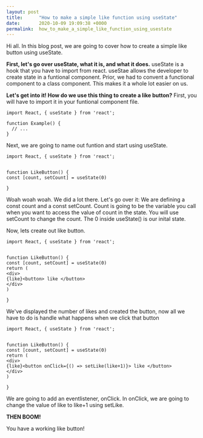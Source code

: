 ```yaml
---
layout: post
title:      "How to make a simple like function using useState"
date:       2020-10-09 19:09:38 +0000
permalink:  how_to_make_a_simple_like_function_using_usestate
---
```



Hi all. In this blog post, we are going to cover how to create a simple like button using useState. 

**First, let's go over useState, what it is, and what it does.**
useState is a hook that you have to import from react. useStae allows the developer to create state in a funtional component. Prior, we had to convent a functional component to a class component. This makes it a whole lot easier on us.

**Let's get into it! How do we use this thing to create a like button?**
First, you will have to import it in your funtional component file. 
```
import React, { useState } from 'react';

function Example() {
  // ...
}

```

Next, we are going to name out funtion and start using useState.

```
import React, { useState } from 'react';


function LikeButton() {
const [count, setCount] = useState(0)

}

```

Woah woah woah. We did a lot there. Let's go over it:
We are defining a const count and a const setCount. Count is going to be the variable you call when you want to access the value of count in the state. You will use setCount to change the count. The 0 inside useState() is our inital state.

Now, lets create out like button.

```
import React, { useState } from 'react';


function LikeButton() {
const [count, setCount] = useState(0)
return (
<div>
{like}<button> like </button>
</div>
)

}
```


We've displayed the number of likes and created the button, now all we have to do is handle what happens when we click that button 

```
import React, { useState } from 'react';


function LikeButton() {
const [count, setCount] = useState(0)
return (
<div>
{like}<button onClick={() => setLike(like+1)}> like </button>
</div>
)

}
```

We are going to add an eventlistener, onClick. In onClick, we are going to change the value of like to like+1 using setLike.

**THEN BOOM!**


You have a working like button!




